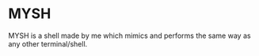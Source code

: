 # MYSH
MYSH is a shell made by me which mimics and performs the same way as any other terminal/shell.
